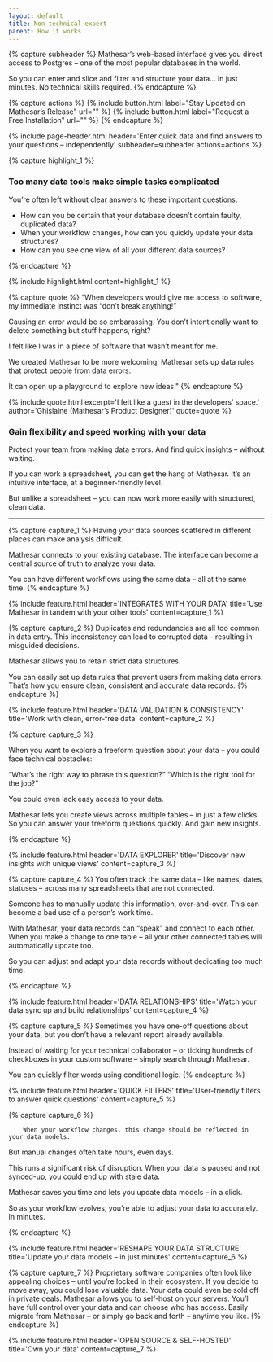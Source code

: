 ```yaml
---
layout: default
title: Non-technical expert
parent: How it works
---
```

{% capture subheader %}
Mathesar’s web-based interface gives you direct access to Postgres – one of the most popular databases in the world.

So you can enter and slice and filter and structure your data… in just minutes.
No technical skills required.
{% endcapture %}

{% capture actions %}
{% include button.html label="Stay Updated on Mathesar’s Release" url="" %}
{% include button.html label="Request a Free Installation" url="" %}
{% endcapture %}

{% include page-header.html
header='Enter quick data and find answers to your questions – independently'
subheader=subheader
actions=actions
%}

{% capture highlight_1 %}

### Too many data tools make simple tasks complicated

You’re often left without clear answers to these important questions:

- How can you be certain that your database doesn’t contain faulty, duplicated data?
- When your workflow changes, how can you quickly update your data structures?
- How can you see one view of all your different data sources?

{% endcapture %}

{% include highlight.html content=highlight_1 %}

{% capture quote %}
“When developers would give me access to software, my immediate instinct was “don’t break anything!”

Causing an error would be so embarassing. You don’t intentionally want to delete something but stuff happens, right?

I felt like I was in a piece of software that wasn’t meant for me.

We created Mathesar to be more welcoming. Mathesar sets up data rules that protect people from data errors.

It can open up a playground to explore new ideas."
{% endcapture %}

{%
include quote.html
excerpt='I felt like a guest in the developers’ space.'
author='Ghislaine (Mathesar’s Product Designer)'
quote=quote
%}

### Gain flexibility and speed working with your data

Protect your team from making data errors. And find quick insights – without waiting.

If you can work a spreadsheet, you can get the hang of Mathesar.
It’s an intuitive interface, at a beginner-friendly level.

But unlike a spreadsheet – you can now work more easily with structured, clean data.

---

{% capture capture_1 %}
Having your data sources scattered in different places can make analysis difficult.

Mathesar connects to your existing database. The interface can become a central source of truth to analyze your data.

You can have different workflows using the same data – all at the same time.
{% endcapture %}

{% include feature.html
    header='INTEGRATES WITH YOUR DATA'
    title='Use Mathesar in tandem with your other tools'
    content=capture_1
%}

{% capture capture_2 %}
Duplicates and redundancies are all too common in data entry. This inconsistency can lead to corrupted data – resulting in misguided decisions.

Mathesar allows you to retain strict data structures.

You can easily set up data rules that prevent users from making data errors.
That’s how you ensure clean, consistent and accurate data records.
{% endcapture %}

{% include feature.html
    header='DATA VALIDATION & CONSISTENCY'
    title='Work with clean, error-free data'
    content=capture_2
%}

{% capture capture_3 %}

When you want to explore a freeform question about your data – you could face technical obstacles:

“What’s the right way to phrase this question?”
“Which is the right tool for the job?”

You could even lack easy access to your data.

Mathesar lets you create views across multiple tables – in just a few clicks. So you can answer your freeform questions quickly. And gain new insights.

{% endcapture %}

{% include feature.html
    header='DATA EXPLORER'
    title='Discover new insights with unique views'
    content=capture_3
%}

{% capture capture_4 %}
You often track the same data – like names, dates, statuses – across many spreadsheets that are not connected.

Someone has to manually update this information, over-and-over. This can become a bad use of a person’s work time.

With Mathesar, your data records can “speak” and connect to each other. When you make a change to one table – all your other connected tables will automatically update too.

So you can adjust and adapt your data records without dedicating too much time.

{% endcapture %}

{% include feature.html
    header='DATA RELATIONSHIPS'
    title='Watch your data sync up and build relationships'
    content=capture_4
%}

{% capture capture_5 %}
Sometimes you have one-off questions about your data, but you don’t have a relevant report already available.

Instead of waiting for your technical collaborator – or ticking hundreds of checkboxes in your custom software – simply search through Mathesar.

You can quickly filter words using conditional logic.
{% endcapture %}

{% include feature.html
    header='QUICK FILTERS'
    title='User-friendly filters to answer quick questions'
    content=capture_5
%}

{% capture capture_6 %}

        When your workflow changes, this change should be reflected in your data models.
But manual changes often take hours, even days.

This runs a significant risk of disruption. When your data is paused and not synced-up, you could end up with stale data.

Mathesar saves you time and lets you update data models – in a click.

So as your workflow evolves, you’re able to adjust your data to accurately. In minutes.

{% endcapture %}

{% include feature.html
    header='RESHAPE YOUR DATA STRUCTURE'
    title='Update your data models – in just minutes'
    content=capture_6
%}

{% capture capture_7 %}
Proprietary software companies often look like appealing choices – until you’re locked in their ecosystem.
If you decide to move away, you could lose valuable data. Your data could even be sold off in private deals.
Mathesar allows you to self-host on your servers. You’ll
have full control over your data and can choose who has access.
Easily migrate from Mathesar – or simply go back and forth – anytime you like.
{% endcapture %}

{% include feature.html
    header='OPEN SOURCE & SELF-HOSTED'
    title='Own your data'
    content=capture_7
%}

